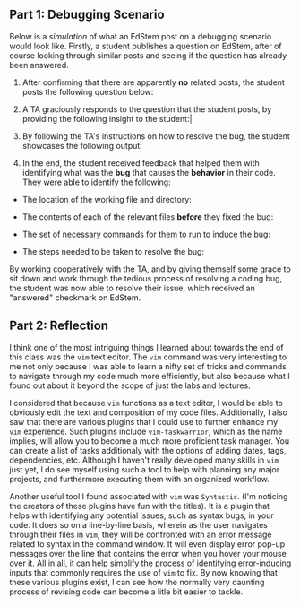 ## Part 1: Debugging Scenario

Below is a *simulation* of what an EdStem post on a debugging scenario would look like. Firstly, a student publishes a question on EdStem, after of course looking through similar posts and seeing if the question has already been answered. 

1. After confirming that there are apparently **no** related posts, the student posts the following question below:

2. A TA graciously responds to the question that the student posts, by providing the following insight to the student:|

3. By following the TA's instructions on how to resolve the bug, the student showcases the following output:

4. In the end, the student received feedback that helped them with identifying what was the **bug** that causes the **behavior** in their code. They were able to identify the following:

- The location of the working file and directory:

- The contents of each of the relevant files **before** they fixed the bug:

- The set of necessary commands for them to run to induce the bug:

- The steps needed to be taken to resolve the bug:


By working cooperatively with the TA, and by giving themself some grace to sit down and work through the tedious process of resolving a coding bug, the student was now able to resolve their issue, which received an "answered" checkmark on EdStem.

## Part 2: Reflection

I think one of the most intriguing things I learned about towards the end of this class was the `vim` text editor. The `vim` command was very interesting to me not only because I was able to learn a nifty set of tricks and commands to navigate through my code much more efficiently, but also because what I found out about it beyond the scope of just the labs and lectures. 

I considered that because `vim` functions as a text editor, I would be able to obviously edit the text and composition of my code files. Additionally, I also saw that there are various plugins that I could use to further enhance my `vim` experience. Such plugins include `vim-taskwarrior`, which as the name implies, will allow you to become a much more proficient task manager. You can create a list of tasks additionaly with the options of adding dates, tags, dependencies, etc. Although I haven't really developed many skills in `vim` just yet, I do see myself using such a tool to help with planning any major projects, and furthermore executing them with an organized workflow. 

Another useful tool I found associated with `vim` was `Syntastic`. (I'm noticing the creators of these plugins have fun with the titles). It is a plugin that helps with identifying any potential issues, such as syntax bugs, in your code. It does so on a line-by-line basis, wherein as the user navigates through their files in `vim`, they will be confronted with an error message related to syntax in the command window. It will even display error pop-up messages over the line that contains the error when you hover your mouse over it. All in all, it can help simplify the process of identifying error-inducing inputs that commonly requires the use of `vim` to fix. By now knowing that these various plugins exist, I can see how the normally very daunting process of revising code can become a litle bit easier to tackle. 
